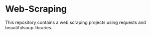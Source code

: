 # Web-Scraping
This repository contains a web scraping projects using requests and beautifulsoup libraries.
